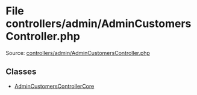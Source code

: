 File controllers/admin/AdminCustomersController.php
=========

Source: [controllers/admin/AdminCustomersController.php](https://github.com/PrestaShop/PrestaShop/blob/1.5.4.0/controllers/admin/AdminCustomersController.php)


Classes
-------

* [AdminCustomersControllerCore](class.AdminCustomersControllerCore.md)

